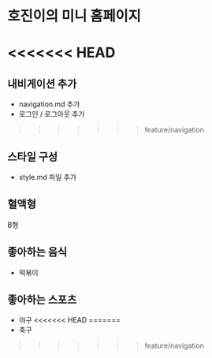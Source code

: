 # 호진이의 미니 홈페이지

<<<<<<< HEAD
=======
## 내비게이션 추가

- navigation.md 추가
- 로그인 / 로그아웃 추가

>>>>>>> feature/navigation
## 스타일 구성

- style.md 파일 추가

## 혈액형

B형

## 좋아하는 음식

- 떡볶이

## 좋아하는 스포츠

- 야구
<<<<<<< HEAD
=======
- 축구
>>>>>>> feature/navigation
